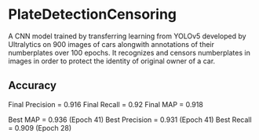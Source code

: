 # PlateDetectionCensoring

A CNN model trained by transferring learning from YOLOv5 developed by Ultralytics on 900 images of cars alongwith annotations of their numberplates over 100 epochs. It recognizes and censors numberplates in images in order to protect the identity of original owner of a car.

## Accuracy

Final Precision = 0.916
Final Recall = 0.92
Final MAP = 0.918

Best MAP = 0.936 (Epoch 41)
Best Precision = 0.931 (Epoch 41)
Best Recall = 0.909 (Epoch 28)
